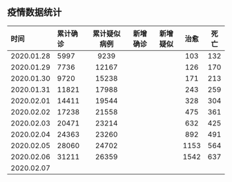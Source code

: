## 疫情数据统计

|时间|累计确诊|累计疑似病例|新增确诊|新增疑似|治愈|死亡|
|:---|:--|:---:|:---:|:---:|:---:|:---:|
|2020.01.28|5997|9239|||103|132|
|2020.01.29|7736|12167|||126|170|
|2020.01.30|9720|15238|||171|213|
|2020.01.31|11821|17988|||243|259|
|2020.02.01|14411|19544|||328|304|
|2020.02.02|17238|21558|||475|361|
|2020.02.03|20471|23214|||632|425|
|2020.02.04|24363|23260|||892|491|
|2020.02.05|28060|24702|||1153|564|
|2020.02.06|31211|26359|||1542|637|
|2020.02.07|||||||
